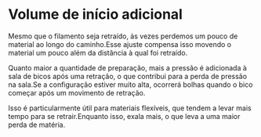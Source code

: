 Volume de início adicional
====
Mesmo que o filamento seja retraído, às vezes perdemos um pouco de material ao longo do caminho.Esse ajuste compensa isso movendo o material um pouco além da distância à qual foi retraído.

Quanto maior a quantidade de preparação, mais a pressão é adicionada à sala de bicos após uma retração, o que contribui para a perda de pressão na sala.Se a configuração estiver muito alta, ocorrerá bolhas quando o bico começar após um movimento de retração.

Isso é particularmente útil para materiais flexíveis, que tendem a levar mais tempo para se retrair.Enquanto isso, exala mais, o que leva a uma maior perda de matéria.